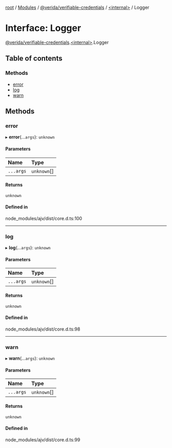 [root](../README.md) / [Modules](../modules.md) / [@verida/verifiable-credentials](../modules/verida_verifiable_credentials.md) / [<internal\>](../modules/verida_verifiable_credentials._internal_.md) / Logger

# Interface: Logger

[@verida/verifiable-credentials](../modules/verida_verifiable_credentials.md).[<internal\>](../modules/verida_verifiable_credentials._internal_.md).Logger

## Table of contents

### Methods

- [error](verida_verifiable_credentials._internal_.Logger.md#error)
- [log](verida_verifiable_credentials._internal_.Logger.md#log)
- [warn](verida_verifiable_credentials._internal_.Logger.md#warn)

## Methods

### error

▸ **error**(...`args`): `unknown`

#### Parameters

| Name | Type |
| :------ | :------ |
| `...args` | `unknown`[] |

#### Returns

`unknown`

#### Defined in

node_modules/ajv/dist/core.d.ts:100

___

### log

▸ **log**(...`args`): `unknown`

#### Parameters

| Name | Type |
| :------ | :------ |
| `...args` | `unknown`[] |

#### Returns

`unknown`

#### Defined in

node_modules/ajv/dist/core.d.ts:98

___

### warn

▸ **warn**(...`args`): `unknown`

#### Parameters

| Name | Type |
| :------ | :------ |
| `...args` | `unknown`[] |

#### Returns

`unknown`

#### Defined in

node_modules/ajv/dist/core.d.ts:99

